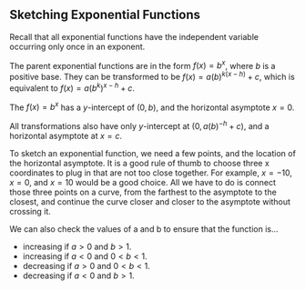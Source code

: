 Sketching Exponential Functions
-------

Recall that all exponential functions have the independent variable occurring only once in an exponent. 

The parent exponential functions are in the form $f(x) = b^x$, where $b$ is a positive base. They can be transformed to be $f(x) = a(b)^{k(x - h)} + c$, which is equivalent to $f(x) = a(b^k)^{x - h} + c$.

The $f(x) = b^x$ has a $y$-intercept of $(0, b)$, and the horizontal asymptote $x = 0$.

All transformations also have only $y$-intercept at $(0, a(b)^{-h} + c)$, and a horizontal asymptote at $x = c$.

To sketch an exponential function, we need a few points, and the location of the horizontal asymptote. It is a good rule of thumb to choose three x coordinates to plug in that are not too close together. For example, $x = -10$, $x = 0$, and $x = 10$ would be a good choice. All we have to do is connect those three points on a curve, from the farthest to the asymptote to the closest, and continue the curve closer and closer to the asymptote without crossing it.

We can also check the values of a and b to ensure that the function is...
* increasing if $a > 0$ and $b > 1$.
* increasing if $a < 0$ and $0 < b < 1$.
* decreasing if $a > 0$ and $0 < b < 1$.
* decreasing if $a < 0$ and $b > 1$.